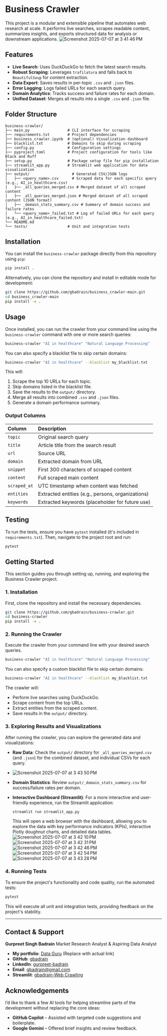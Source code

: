 # Business Crawler

This project is a modular and extensible pipeline that automates web research at scale. It performs live searches, scrapes readable content, summarizes insights, and exports structured data for analysis or downstream applications.
![Screenshot 2025-07-07 at 3 41 46 PM](https://github.com/user-attachments/assets/9b9d296b-ceb7-4528-8855-b0f4a956948f)

## Features

*   **Live Search**: Uses DuckDuckGo to fetch the latest search results.
*   **Robust Scraping**: Leverages `trafilatura` and falls back to `BeautifulSoup` for content extraction.
*   **Data Export**: Saves results in per-topic `.csv` and `.json` files.
*   **Error Logging**: Logs failed URLs for each search query.
*   **Domain Analytics**: Tracks success and failure rates for each domain.
*   **Unified Dataset**: Merges all results into a single `.csv` and `.json` file.

## Folder Structure

```
business-crawler/
├── main.py                 # CLI interface for scraping
├── requirements.txt        # Project dependencies
├── business_crawler.ipynb  # (optional) Visualization dashboard
├── blacklist.txt           # Domains to skip during scraping
├── config.py               # Configuration settings
├── pyproject.toml          # Project configuration for tools like Black and Ruff
├── setup.py                # Package setup file for pip installation
├── streamlit_app.py        # Streamlit web application for data visualization
├── output/                   # Generated CSV/JSON logs
│   ├── <query_name>.csv      # Scraped data for each specific query (e.g., AI_in_healthcare.csv)
│   ├── _all_queries_merged.csv # Merged dataset of all scraped content
│   ├── _all_queries_merged.json # Merged dataset of all scraped content (JSON format)
│   ├── _domain_stats_summary.csv # Summary of domain success and failure rates
│   └── <query_name>_failed.txt # Log of failed URLs for each query (e.g., AI_in_healthcare_failed.txt)
└── README.md
└── tests/                  # Unit and integration tests
```

## Installation

You can install the `business-crawler` package directly from this repository using `pip`:

```bash
pip install .
```

Alternatively, you can clone the repository and install in editable mode for development:

```bash
git clone https://github.com/gbadrain/business_crawler-main.git
cd business_crawler-main
pip install -e .
```

## Usage

Once installed, you can run the crawler from your command line using the `business-crawler` command with one or more search queries:

```bash
business-crawler "AI in healthcare" "Natural Language Processing"
```

You can also specify a blacklist file to skip certain domains:

```bash
business-crawler "AI in healthcare" --blacklist my_blacklist.txt
```

This will:

1.  Scrape the top 10 URLs for each topic.
2.  Skip domains listed in the blacklist file.
3.  Save the results to the `output/` directory.
4.  Merge all results into combined `.csv` and `.json` files.
5.  Generate a domain performance summary.

### Output Columns

| Column     | Description                                     |
| :--------- | :---------------------------------------------- |
| `topic`      | Original search query                           |
| `title`      | Article title from the search result            |
| `url`        | Source URL                                      |
| `domain`     | Extracted domain from URL                       |
| `snippet`    | First 300 characters of scraped content         |
| `content`    | Full scraped main content                       |
| `scraped_at` | UTC timestamp when content was fetched          |
| `entities`   | Extracted entities (e.g., persons, organizations) |
| `keywords`   | Extracted keywords (placeholder for future use) |

## Testing

To run the tests, ensure you have `pytest` installed (it's included in `requirements.txt`). Then, navigate to the project root and run:

```bash
pytest
```



## Getting Started

This section guides you through setting up, running, and exploring the Business Crawler project.

### 1. Installation

First, clone the repository and install the necessary dependencies.

```bash
git clone https://github.com/gbadrain/business-crawler.git
cd business-crawler
pip install -e .
```

### 2. Running the Crawler

Execute the crawler from your command line with your desired search queries.

```bash
business-crawler "AI in healthcare" "Natural Language Processing"
```

You can also specify a custom blacklist file to skip certain domains:

```bash
business-crawler "AI in healthcare" --blacklist my_blacklist.txt
```

The crawler will:
*   Perform live searches using DuckDuckGo.
*   Scrape content from the top URLs.
*   Extract entities from the scraped content.
*   Save results in the `output/` directory.

### 3. Exploring Results and Visualizations

After running the crawler, you can explore the generated data and visualizations:

*   **Raw Data**: Check the `output/` directory for `_all_queries_merged.csv` (and `.json`) for the combined dataset, and individual CSVs for each query.
*   ![Screenshot 2025-07-07 at 3 43 50 PM](https://github.com/user-attachments/assets/adea36f1-e4ec-4921-9730-cf41ec482020)

*   **Domain Statistics**: Review `output/_domain_stats_summary.csv` for success/failure rates per domain.
*   **Interactive Dashboard (Streamlit)**: For a more interactive and user-friendly experience, run the Streamlit application:

    ```bash
    streamlit run streamlit_app.py
    ```

    This will open a web browser with the dashboard, allowing you to explore the data with key performance indicators (KPIs), interactive Plotly doughnut charts, and detailed data tables.
![Screenshot 2025-07-07 at 3 42 10 PM](https://github.com/user-attachments/assets/9db65a4d-c735-410f-a4b6-db26a4ee6e1a)
![Screenshot 2025-07-07 at 3 42 31 PM](https://github.com/user-attachments/assets/634f525b-e87c-4e46-8894-1747b717cec2)
![Screenshot 2025-07-07 at 3 42 46 PM](https://github.com/user-attachments/assets/f096d49e-01e1-4172-9472-2c2b9bf22d15)
![Screenshot 2025-07-07 at 3 42 54 PM](https://github.com/user-attachments/assets/99a80a75-3724-4c16-b963-4a348cf67fae)
![Screenshot 2025-07-07 at 3 43 28 PM](https://github.com/user-attachments/assets/c70fc118-575e-446c-a086-9fff6259cd14)


### 4. Running Tests

To ensure the project's functionality and code quality, run the automated tests:

```bash
pytest
```

This will execute all unit and integration tests, providing feedback on the project's stability.



---

## Contact & Support

**Gurpreet Singh Badrain**
Market Research Analyst & Aspiring Data Analyst

*   **My portfolio**: [Data Guru](https://your-portfolio-link.com) (Replace with actual link)
*   **GitHub**: [gbadrain](https://github.com/gbadrain)
*   **LinkedIn**: [gurpreet-badrain](https://www.linkedin.com/in/gurpreet-badrain)
*   **Email**: gbadrain@gmail.com
*   **Streamlit**: [gbadrain-Web Crawling](https://gbadrain-business-crawler-main-streamlit-app-5gkpd0.streamlit.app/)

## Acknowledgements

I’d like to thank a few AI tools for helping streamline parts of the development without replacing the core ideas:

- **GitHub Copilot** – Assisted with targeted code suggestions and boilerplate.  
- **Google Gemini** – Offered brief insights and review feedback.  

